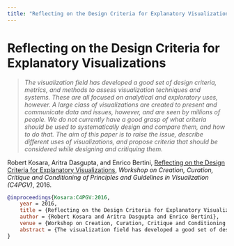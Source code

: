 ```yaml
---
title: "Reflecting on the Design Criteria for Explanatory Visualizations"
---
```


# Reflecting on the Design Criteria for Explanatory Visualizations

> _The visualization field has developed a good set of design criteria, metrics, and methods to assess visualization techniques and systems. These are all focused on analytical and exploratory uses, however. A large class of visualizations are created to present and communicate data and issues, however, and are seen by millions of people. We do not currently have a good grasp of what criteria should be used to systematically design and compare them, and how to do that. The aim of this paper is to raise the issue, describe different uses of visualizations, and propose criteria that should be considered while designing and critiquing them._

Robert Kosara, Aritra Dasgupta, and Enrico Bertini, <a href="https://media.eagereyes.org/papers/2016/Kosara-C4PGV-2016.pdf" target="_blank">Reflecting on the Design Criteria for Explanatory Visualizations</a>, _Workshop on Creation, Curation, Critique and Conditioning of Principles and Guidelines in Visualization (C4PGV)_, 2016.


```bibtex
@inproceedings{Kosara:C4PGV:2016,
	year = 2016,
	title = {Reflecting on the Design Criteria for Explanatory Visualizations},
	author = {Robert Kosara and Aritra Dasgupta and Enrico Bertini},
	venue = {Workshop on Creation, Curation, Critique and Conditioning of Principles and Guidelines in Visualization (C4PGV)},
	abstract = {The visualization field has developed a good set of design criteria, metrics, and methods to assess visualization techniques and systems. These are all focused on analytical and exploratory uses, however. A large class of visualizations are created to present and communicate data and issues, however, and are seen by millions of people. We do not currently have a good grasp of what criteria should be used to systematically design and compare them, and how to do that. The aim of this paper is to raise the issue, describe different uses of visualizations, and propose criteria that should be considered while designing and critiquing them.},
}
```

